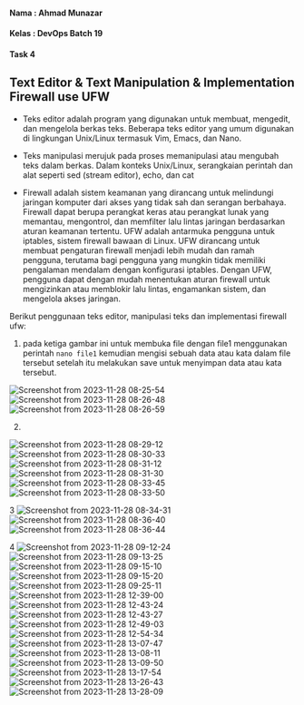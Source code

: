 #### Nama : Ahmad Munazar
#### Kelas : DevOps Batch 19
#### Task 4

## Text Editor & Text Manipulation & Implementation Firewall use UFW

+ Teks editor adalah program yang digunakan untuk membuat, mengedit, dan mengelola berkas teks. Beberapa teks editor yang umum digunakan di lingkungan Unix/Linux termasuk Vim, Emacs, dan  Nano. 

+ Teks manipulasi merujuk pada proses memanipulasi atau mengubah teks dalam berkas. Dalam konteks Unix/Linux, serangkaian perintah dan alat seperti sed (stream editor), echo, dan cat 

+ Firewall adalah sistem keamanan yang dirancang untuk melindungi jaringan komputer dari akses yang tidak sah dan serangan berbahaya. Firewall dapat berupa perangkat keras atau perangkat   lunak yang memantau, mengontrol, dan memfilter lalu lintas jaringan berdasarkan aturan keamanan tertentu. UFW adalah antarmuka pengguna untuk iptables, sistem firewall bawaan di Linux.   UFW dirancang untuk membuat pengaturan firewall menjadi lebih mudah dan ramah pengguna, terutama bagi pengguna yang mungkin tidak memiliki pengalaman mendalam dengan konfigurasi          iptables. Dengan UFW, pengguna dapat dengan mudah menentukan aturan firewall untuk mengizinkan atau memblokir lalu lintas, engamankan sistem, dan mengelola akses jaringan.

Berikut penggunaan teks editor, manipulasi teks dan implementasi firewall ufw:

1. pada ketiga gambar ini untuk membuka file dengan file1 menggunakan perintah `nano file1` kemudian mengisi sebuah data atau kata dalam file tersebut setelah itu melakukan save untuk menyimpan data atau kata tersebut.

![Screenshot from 2023-11-28 08-25-54](https://github.com/Muna-020/DEVOPS-BATCH-19/assets/74352384/25bb3c97-d7d9-4d21-9a49-d2e256d9e215)
![Screenshot from 2023-11-28 08-26-48](https://github.com/Muna-020/DEVOPS-BATCH-19/assets/74352384/802f3e26-824b-452c-aba6-434bed9ae9f2)
![Screenshot from 2023-11-28 08-26-59](https://github.com/Muna-020/DEVOPS-BATCH-19/assets/74352384/70d674f0-7f0c-40af-86ed-5aa98d48dca8)

2. 

![Screenshot from 2023-11-28 08-29-12](https://github.com/Muna-020/DEVOPS-BATCH-19/assets/74352384/93a3afe1-edb7-4fdf-a023-f5b350d9e851)
![Screenshot from 2023-11-28 08-30-33](https://github.com/Muna-020/DEVOPS-BATCH-19/assets/74352384/7e85e33d-0261-4a42-9e4d-46c0a8db1255)
![Screenshot from 2023-11-28 08-31-12](https://github.com/Muna-020/DEVOPS-BATCH-19/assets/74352384/d142d866-0e4f-41aa-bdad-6512bb9bb500)
![Screenshot from 2023-11-28 08-31-30](https://github.com/Muna-020/DEVOPS-BATCH-19/assets/74352384/6e9a4f09-d7ab-480e-9405-34cf8e62fba3)
![Screenshot from 2023-11-28 08-33-45](https://github.com/Muna-020/DEVOPS-BATCH-19/assets/74352384/0b0de231-1d0e-438f-a6e4-fd38ad77dce4)
![Screenshot from 2023-11-28 08-33-50](https://github.com/Muna-020/DEVOPS-BATCH-19/assets/74352384/ddf13315-b1df-412e-a01f-7f432ecd9ead)

3
![Screenshot from 2023-11-28 08-34-31](https://github.com/Muna-020/DEVOPS-BATCH-19/assets/74352384/7b5a2ab0-6c86-4eb8-b237-e0d58888c188)
![Screenshot from 2023-11-28 08-36-40](https://github.com/Muna-020/DEVOPS-BATCH-19/assets/74352384/ab34d4ac-490e-440c-820e-e93d93e5a55c)
![Screenshot from 2023-11-28 08-36-44](https://github.com/Muna-020/DEVOPS-BATCH-19/assets/74352384/860c9237-28df-452f-a3fd-8996d9bee19a)


4
![Screenshot from 2023-11-28 09-12-24](https://github.com/Muna-020/DEVOPS-BATCH-19/assets/74352384/6d407b7d-015b-4a41-9530-7c2608deb38f)
![Screenshot from 2023-11-28 09-13-25](https://github.com/Muna-020/DEVOPS-BATCH-19/assets/74352384/4637aff9-7065-4208-8061-a3ec992ef8f7)
![Screenshot from 2023-11-28 09-15-10](https://github.com/Muna-020/DEVOPS-BATCH-19/assets/74352384/5097b2d2-c64c-4a4e-874f-908b745984ae)
![Screenshot from 2023-11-28 09-15-20](https://github.com/Muna-020/DEVOPS-BATCH-19/assets/74352384/ecbff695-7089-43e3-9c8d-19d2e3077d90)
![Screenshot from 2023-11-28 09-25-11](https://github.com/Muna-020/DEVOPS-BATCH-19/assets/74352384/562f571f-ebc2-4c88-bc3e-dd23c169096f)
![Screenshot from 2023-11-28 12-39-00](https://github.com/Muna-020/DEVOPS-BATCH-19/assets/74352384/bb9cac12-52ce-4c2e-b88c-f3fa01fbd16b)
![Screenshot from 2023-11-28 12-43-24](https://github.com/Muna-020/DEVOPS-BATCH-19/assets/74352384/407b0479-eab7-4596-a807-df41aaf14b35)
![Screenshot from 2023-11-28 12-43-27](https://github.com/Muna-020/DEVOPS-BATCH-19/assets/74352384/f00e5f28-4e94-402d-a3f6-de43703df17d)
![Screenshot from 2023-11-28 12-49-03](https://github.com/Muna-020/DEVOPS-BATCH-19/assets/74352384/d856d17c-0300-495d-944c-cc7ab70fd07c)
![Screenshot from 2023-11-28 12-54-34](https://github.com/Muna-020/DEVOPS-BATCH-19/assets/74352384/44486747-55bc-4c52-9bc5-11bb80039c9c)
![Screenshot from 2023-11-28 13-07-47](https://github.com/Muna-020/DEVOPS-BATCH-19/assets/74352384/712caca4-05ff-4379-ab69-993d3350c091)
![Screenshot from 2023-11-28 13-08-11](https://github.com/Muna-020/DEVOPS-BATCH-19/assets/74352384/3eb73502-a7c0-44e0-b86c-a5fd98c0d433)
![Screenshot from 2023-11-28 13-09-50](https://github.com/Muna-020/DEVOPS-BATCH-19/assets/74352384/b5b7c948-19ee-4e73-86fd-a3300bce0d5f)
![Screenshot from 2023-11-28 13-17-54](https://github.com/Muna-020/DEVOPS-BATCH-19/assets/74352384/cfa2bd1e-59d9-47c2-8767-8440061e2bc1)
![Screenshot from 2023-11-28 13-26-43](https://github.com/Muna-020/DEVOPS-BATCH-19/assets/74352384/b24afdd1-89be-4211-9b25-3ad473c49b97)
![Screenshot from 2023-11-28 13-28-09](https://github.com/Muna-020/DEVOPS-BATCH-19/assets/74352384/82bfcf6d-497e-4214-8ded-dabba45faaf5)


